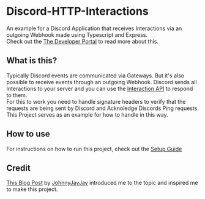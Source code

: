 # Discord-HTTP-Interactions
An example for a Discord Application that receives Interactions via an outgoing Webhook made using Typescript and Express.\
Check out the [The Developer Portal](https://discord.com/developers/docs/interactions/receiving-and-responding#receiving-an-interaction) to read more about this.

## What is this?
Typically Discord events are communicated via Gateways. 
But it's also possible to receive events through an outgoing Webhook.
Discord sends all Interactions to your server and you can use the [Interaction API](https://discord.com/developers/docs/interactions/receiving-and-responding) to respond to them.\
For this to work you need to handle signature headers to verify that the requests are being sent by Discord and Acknoledge Discords Ping requests.
This Project serves as an example for how to handle in this way.

## How to use
For instructions on how to run this project, check out the [Setup Guide](setup.md)

## Credit
[This Blog Post](https://leftfold.tech/blog/posts/how-to-write-a-webhook-discord-bot-in-clojure/#setting-up-a-local-testing-environment) by [JohnnyJayJay](https://github.com/JohnnyJayJay)
introduced me to the topic and inspired me to make this project.
